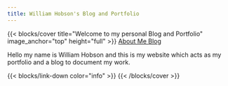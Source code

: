 ```yaml
---
title: William Hobson's Blog and Portfolio
---
```


{{< blocks/cover title="Welcome to my personal Blog and Portfolio" image_anchor="top" height="full" >}}
<a class="btn btn-lg btn-primary me-3 mb-4" href="/about/">
  About Me <i class="fas fa-arrow-alt-circle-right ms-2"></i>
</a>
<a class="btn btn-lg btn-secondary me-3 mb-4" href="/blog/">
  Blog <i class="fa-solid fa-pen-nib ms-2 "></i>
</a>
<p class="lead mt-5">Hello my name is William Hobson and this is my website which acts as my portfolio and a blog to document my work.</p>
{{< blocks/link-down color="info" >}}
{{< /blocks/cover >}}





